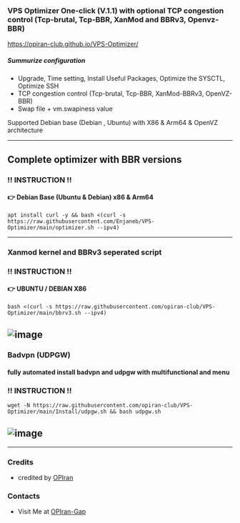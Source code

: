 ### VPS Optimizer One-click (V.1.1) with optional TCP congestion control (Tcp-brutal, Tcp-BBR, XanMod and BBRv3, Openvz-BBR)
https://opiran-club.github.io/VPS-Optimizer/
##### Summurize configuration
 - Upgrade, Time setting, Install Useful Packages, Optimize the SYSCTL, Optimize SSH
 - TCP congestion control (Tcp-brutal, Tcp-BBR, XanMod-BBRv3, OpenVZ-BBR)
 - Swap file + vm.swapiness value 

Supported Debian base (Debian , Ubuntu) with X86 & Arm64 & OpenVZ architecture 
   
---------------------------------------------------------------------------------------------------------------------------------------
## Complete optimizer with BBR versions

###  ‼️ INSTRUCTION ‼️

#### 👉 Debian Base (Ubuntu & Debian) x86 & Arm64
   
```
apt install curl -y && bash <(curl -s https://raw.githubusercontent.com/Enjaneb/VPS-Optimizer/main/optimizer.sh --ipv4)
```

---------------------------------------------------------------------------------------------------------------------------------------

### Xanmod kernel and BBRv3 seperated script

###  ‼️ INSTRUCTION ‼️

#### 👉 UBUNTU / DEBIAN X86
   
```
bash <(curl -s https://raw.githubusercontent.com/opiran-club/VPS-Optimizer/main/bbrv3.sh --ipv4)
```
![image](https://github.com/opiran-club/VPS-Optimizer/assets/130220895/edb14f2d-7558-4808-9ee6-f69e58cd863a)
---------------------------------------------------------------------------------------------------------------------------------------

### Badvpn (UDPGW)

#### fully automated install badvpn and udpgw with multifunctional and menu


###  ‼️ INSTRUCTION ‼️
   
```
wget -N https://raw.githubusercontent.com/opiran-club/VPS-Optimizer/main/Install/udpgw.sh && bash udpgw.sh
```
![image](https://github.com/opiran-club/VPS-Optimizer/assets/130220895/9552249d-f435-4521-871c-cc5ed335744f)
---------------------------------------------------------------------------------------------------------------------------------------
---------------------------------------------------------------------------------------------------------------------------------------
### Credits
 - credited by [OPIran](https://github.com/opiran-club)

### Contacts
 - Visit Me at [OPIran-Gap](https://t.me/opiranclub)

